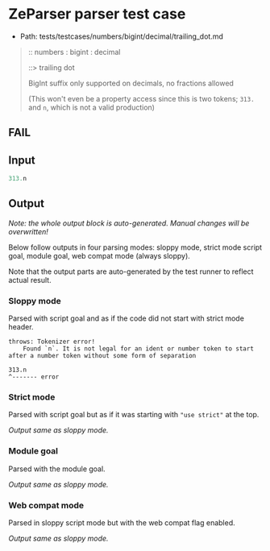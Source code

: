# ZeParser parser test case

- Path: tests/testcases/numbers/bigint/decimal/trailing_dot.md

> :: numbers : bigint : decimal
>
> ::> trailing dot
>
> BigInt suffix only supported on decimals, no fractions allowed
>
> (This won't even be a property access since this is two tokens; `313.` and `n`, which is not a valid production)

## FAIL

## Input

`````js
313.n
`````

## Output

_Note: the whole output block is auto-generated. Manual changes will be overwritten!_

Below follow outputs in four parsing modes: sloppy mode, strict mode script goal, module goal, web compat mode (always sloppy).

Note that the output parts are auto-generated by the test runner to reflect actual result.

### Sloppy mode

Parsed with script goal and as if the code did not start with strict mode header.

`````
throws: Tokenizer error!
    Found `n`. It is not legal for an ident or number token to start after a number token without some form of separation

313.n
^------- error
`````

### Strict mode

Parsed with script goal but as if it was starting with `"use strict"` at the top.

_Output same as sloppy mode._

### Module goal

Parsed with the module goal.

_Output same as sloppy mode._

### Web compat mode

Parsed in sloppy script mode but with the web compat flag enabled.

_Output same as sloppy mode._
